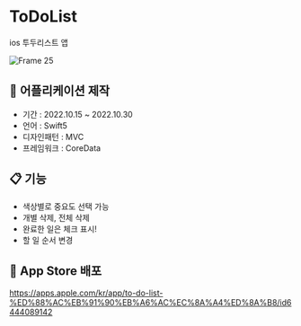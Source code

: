 # ToDoList

ios 투두리스트 앱

![Frame 25](https://user-images.githubusercontent.com/75922558/199185133-2055bf8c-ee69-4835-9143-572b9dcfd358.jpg)

## 🚀 어플리케이션 제작

- 기간 : 2022.10.15 ~ 2022.10.30
- 언어 : Swift5
- 디자인패턴 : MVC
- 프레임워크 : CoreData

## 📋 기능

- 색상별로 중요도 선택 가능
- 개별 삭제, 전체 삭제
- 완료한 일은 체크 표시!
- 할 일 순서 변경

## 📍 App Store 배포

https://apps.apple.com/kr/app/to-do-list-%ED%88%AC%EB%91%90%EB%A6%AC%EC%8A%A4%ED%8A%B8/id6444089142
